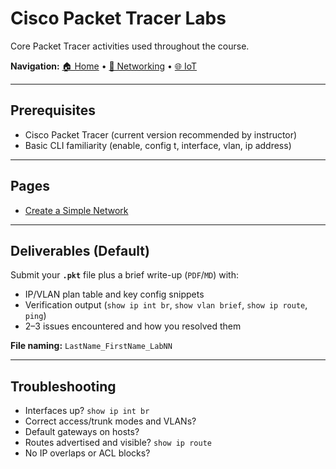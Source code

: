 # Cisco Packet Tracer Labs

Core Packet Tracer activities used throughout the course.

**Navigation:** [🏠 Home](../index.md) • [🧰 Networking](../Networking/README.md) • [🌐 IoT](../IoT/README.md)

---

## Prerequisites
- Cisco Packet Tracer (current version recommended by instructor)
- Basic CLI familiarity (enable, config t, interface, vlan, ip address)

---
## Pages

- [Create a Simple Network](././create-simple-network.html)

---

## Deliverables (Default)
Submit your **`.pkt`** file plus a brief write-up (`PDF`/`MD`) with:
- IP/VLAN plan table and key config snippets
- Verification output (`show ip int br`, `show vlan brief`, `show ip route`, `ping`)
- 2–3 issues encountered and how you resolved them

**File naming:** `LastName_FirstName_LabNN`

---

## Troubleshooting
- Interfaces up? `show ip int br`
- Correct access/trunk modes and VLANs?
- Default gateways on hosts?
- Routes advertised and visible? `show ip route`
- No IP overlaps or ACL blocks?


